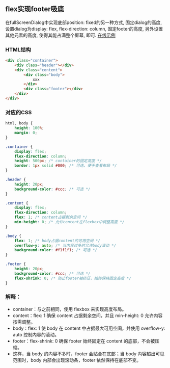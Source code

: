 ## flex实现footer吸底

在fullScreenDialog中实现底部position: fixed的另一种方式, 固定dialog的高度, 设置dialog为display: flex, flex-direction: column, 固定footer的高度, 另外设置其他元素的高度, 使得其能占满整个屏幕, 即可.
[在线示例](https://stackblitz.com/edit/stackblitz-starters-pfnvtr?file=index.html)


### HTML结构
```html
<div class="container">
    <div class="header"></div>
    <div class="content">
        <div class="body">
            xxx
        </div>
        <div class="footer"></div>
    </div>
</div>
```

### 对应的CSS
```css
html, body {
    height: 100%;
    margin: 0;
}

.container {
    display: flex;
    flex-direction: column;
    height: 500px; /* container的固定高度 */
    border: 1px solid #000; /* 可选，便于查看布局 */
}

.header {
    height: 20px;
    background-color: #ccc; /* 可选 */
}

.content {
    display: flex;
    flex-direction: column;
    flex: 1; /* content占据剩余空间 */
    min-height: 0; /* 允许content在flexbox中调整高度 */
}

.body {
    flex: 1; /* body占据content的可用空间 */
    overflow-y: auto; /* 当内容过多时允许body滚动 */
    background-color: #f1f1f1; /* 可选 */
}

.footer {
    height: 20px;
    background-color: #ccc; /* 可选 */
    flex-shrink: 0; /* 防止footer被挤压，始终保持固定高度 */
}

```

### 解释：
- container：与之前相同，使用 flexbox 来实现高度布局。
- content：flex: 1 确保 content 占据剩余空间，并且 min-height: 0 允许内容按需调整。
- body：flex: 1 使 body 在 content 中占据最大可用空间，并使用 overflow-y: auto 控制内容的滚动。
- footer：flex-shrink: 0 确保 footer 始终固定在 content 的底部，不会被压缩。
- 这样，当 body 的内容不多时，footer 会贴合在底部；当 body 内容超出可见范围时，body 内部会出现滚动条，footer 依然保持在底部不变。

